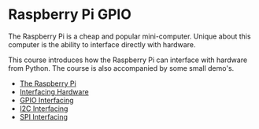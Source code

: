 # Raspberry Pi GPIO

The Raspberry Pi is a cheap and popular mini-computer. Unique about this computer is the ability to interface directly with hardware.

This course introduces how the Raspberry Pi can interface with hardware from Python. The course is also accompanied by some small demo's.

* [The Raspberry Pi](./the_raspberry_pi.md)
* [Interfacing Hardware](./interfacing_hardware.md)
* [GPIO Interfacing](./gpio_interfacing.md)
* [I2C Interfacing](./i2c_interfacing.md)
* [SPI Interfacing](./spi_interfacing.md)